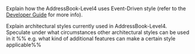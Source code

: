 <panel type="warning" header="`W8.3a` Can explain architectural styles :star::star:" expanded no-close>
  <include src="../../book/architecture/architecturalStyles/introduction/what/full.md" boilerplate />
<!-- TODO: add evidence -->
</panel>

<!-- ==================================================================================================== -->

<panel type="warning" header="`W8.3b` Can identify n-tier architectural style :star::star:" expanded no-close>
  <include src="../../book/architecture/architecturalStyles/nTier/what/full.md" boilerplate />
<!-- TODO: add evidence -->
</panel>

<!-- ==================================================================================================== -->

<panel type="info" header="`W8.3c` Can identify client-server architectural style :star::star::star:" expanded no-close>
  <include src="../../book/architecture/architecturalStyles/clientServer/what/full.md" boilerplate />
<!-- TODO: add evidence -->
</panel>

<!-- ==================================================================================================== -->

<panel type="info" header="`W8.3d` Can identify event-driven architectural style :star::star::star:" expanded no-close>
  <include src="../../book/architecture/architecturalStyles/eventDriven/what/full.md" boilerplate />
  <panel header="{{glyphicon_folder_close}} Evidence" expanded>

Explain how the AddressBook-Level4 uses Event-Driven style (refer to the [Developer Guide](https://nus-cs2103-ay1718s2.github.io/addressbook-level4/DeveloperGuide.html#events-driven-nature-of-the-design) for more info).

  </panel>
</panel>

<!-- ==================================================================================================== -->

<panel type="success" header="`W8.3e` Can identify transaction processing architectural style :star::star::star::star:" expanded no-close>
  <include src="../../book/architecture/architecturalStyles/transactionProcessing/what/full.md" boilerplate />
<!-- TODO: add evidence -->
</panel>

<!-- ==================================================================================================== -->

<panel type="success" header="`W8.3f` Can identify service-oriented architectural style :star::star::star::star:" expanded no-close>
  <include src="../../book/architecture/architecturalStyles/serviceOriented/what/full.md" boilerplate />
<!-- TODO: add evidence -->
</panel>

<!-- ==================================================================================================== -->

<panel type="success" header="`W8.3g` Can name several other architecture styles :star::star::star::star:" expanded no-close>
  <include src="../../book/architecture/architecturalStyles/more/moreStyles/full.md" boilerplate />
<!-- TODO: add evidence -->
</panel>

<!-- ==================================================================================================== -->

<panel type="info" header="`W8.3h` Can explain how architectural styles are combined :star::star::star:" expanded no-close>
  <include src="../../book/architecture/architecturalStyles/more/usingStyles/full.md" boilerplate />
  <panel header="{{glyphicon_folder_close}} Evidence" expanded>

Explain architectural styles currently used in AddressBook-Level4. Speculate under what circumstances other architectural styles can be used in it %%&nbsp;e.g. what kind of additional features can make a certain style applicable%%

  </panel>
</panel>
